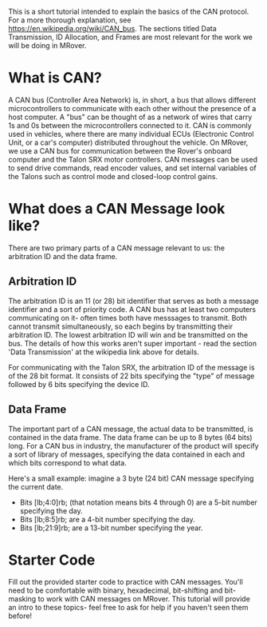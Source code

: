 This is a short tutorial intended to explain the basics of the CAN protocol. 
For a more thorough explanation, see https://en.wikipedia.org/wiki/CAN_bus. 
The sections titled Data Transmission, ID Allocation, and Frames are most 
relevant for the work we will be doing in MRover.

What is CAN?
============
A CAN bus (Controller Area Network) is, in short, a bus that allows 
different microcontrollers to communicate with each other without the 
presence of a host computer. A "bus" can be thought of as a network of wires
that carry 1s and 0s between the microcontrollers connected to it. CAN is 
commonly used in vehicles, where there are many individual ECUs (Electronic 
Control Unit, or a car's computer) distributed throughout the vehicle. On
MRover, we use a CAN bus for communication between the Rover's onboard computer
and the Talon SRX motor controllers. CAN messages can be used to send drive
commands, read encoder values, and set internal variables of the Talons such as
control mode and closed-loop control gains.

What does a CAN Message look like?
==================================
There are two primary parts of a CAN message relevant to us: the arbitration ID
and the data frame. 

Arbitration ID
--------------
The arbitration ID is an 11 (or 28) bit identifier that serves as both a message
identifier and a sort of priority code. A CAN bus has at least two computers
communicating on it- often times both have messsages to transmit. Both cannot
transmit simultaneously, so each begins by transmitting their arbitration ID.
The lowest arbitration ID will win and be transmitted on the bus. The details
of how this works aren't super important - read the section 'Data Transmission'
at the wikipedia link above for details.

For communicating with the Talon SRX, the arbitration ID of the message is of
the 28 bit format. It consists of 22 bits specifying the "type" of message
followed by 6 bits specifying the device ID.

Data Frame
----------
The important part of a CAN message, the actual data to be transmitted, is
contained in the data frame. The data frame can be up to 8 bytes (64 bits)
long. For a CAN bus in industry, the manufacturer of the product will specify a
sort of library of messages, specifying the data contained in each and which
bits correspond to what data.

Here's a small example: imagine a 3 byte (24 bit) CAN message specifying the
current date. 
- Bits [lb;4:0]rb; (that notation means bits 4 through 0) are a 5-bit number
  specifying the day.
- Bits [lb;8:5]rb; are a 4-bit number specifying the day.
- Bits [lb;21:9]rb; are a 13-bit number specifying the year.

Starter Code
============
Fill out the provided starter code to practice with CAN messages. You'll need
to be comfortable with binary, hexadecimal, bit-shifting and bit-masking to
work with CAN messages on MRover. This tutorial will provide an intro to these
topics- feel free to ask for help if you haven't seen them before!
